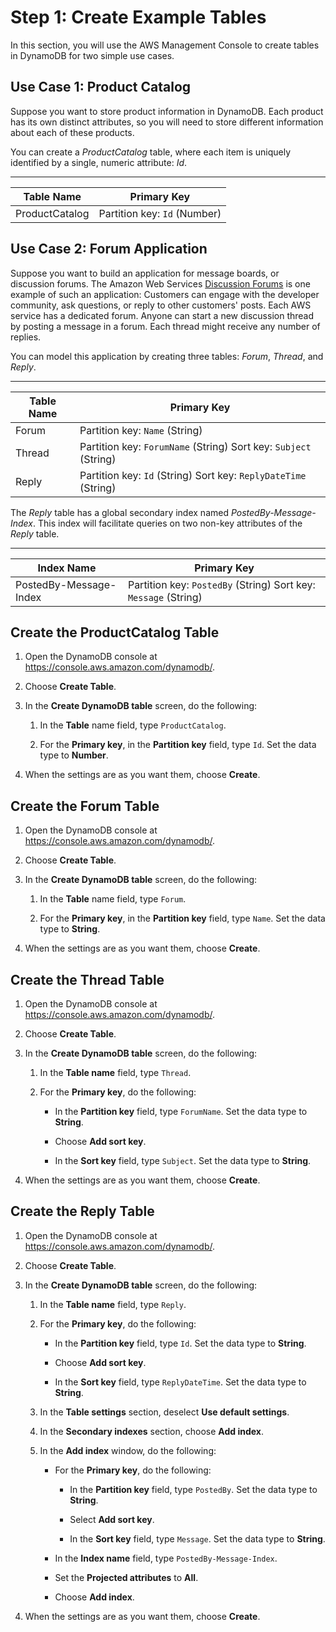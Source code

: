 # Step 1: Create Example Tables<a name="SampleData.CreateTables"></a>

In this section, you will use the AWS Management Console to create tables in DynamoDB for two simple use cases\.

## Use Case 1: Product Catalog<a name="SampleData.CreateTables1"></a>

Suppose you want to store product information in DynamoDB\. Each product has its own distinct attributes, so you will need to store different information about each of these products\. 

You can create a *ProductCatalog* table, where each item is uniquely identified by a single, numeric attribute: *Id*\.


****  

| Table Name | Primary Key | 
| --- | --- | 
| ProductCatalog |  Partition key: `Id` \(Number\)  | 

## Use Case 2: Forum Application<a name="SampleData.CreateTables2"></a>

Suppose you want to build an application for message boards, or discussion forums\. The Amazon Web Services [Discussion Forums](https://forums.aws.amazon.com/) is one example of such an application: Customers can engage with the developer community, ask questions, or reply to other customers' posts\. Each AWS service has a dedicated forum\. Anyone can start a new discussion thread by posting a message in a forum\. Each thread might receive any number of replies\.

You can model this application by creating three tables: *Forum*, *Thread*, and *Reply*\.


****  

| Table Name | Primary Key | 
| --- | --- | 
| Forum |  Partition key: `Name` \(String\)  | 
| Thread |  Partition key: `ForumName` \(String\) Sort key: `Subject` \(String\)  | 
| Reply | Partition key: `Id` \(String\) Sort key: `ReplyDateTime` \(String\)  | 

The *Reply* table has a global secondary index named *PostedBy\-Message\-Index*\. This index will facilitate queries on two non\-key attributes of the *Reply* table\.


****  

| Index Name | Primary Key | 
| --- | --- | 
| PostedBy\-Message\-Index |  Partition key: `PostedBy` \(String\) Sort key: `Message` \(String\)  | 

## Create the ProductCatalog Table<a name="SampleData.CreateTablesSteps.ProductCatalog"></a>

1. Open the DynamoDB console at [https://console\.aws\.amazon\.com/dynamodb/](https://console.aws.amazon.com/dynamodb/)\.

1. Choose **Create Table**\.

1. In the **Create DynamoDB table** screen, do the following:

   1. In the **Table** name field, type `ProductCatalog`\.

   1. For the **Primary key**, in the **Partition key** field, type `Id`\. Set the data type to **Number**\.

1. When the settings are as you want them, choose **Create**\.

## Create the Forum Table<a name="SampleData.CreateTablesSteps.Forum"></a>

1. Open the DynamoDB console at [https://console\.aws\.amazon\.com/dynamodb/](https://console.aws.amazon.com/dynamodb/)\.

1. Choose **Create Table**\.

1. In the **Create DynamoDB table** screen, do the following:

   1. In the **Table** name field, type `Forum`\.

   1. For the **Primary key**, in the **Partition key** field, type `Name`\. Set the data type to **String**\.

1. When the settings are as you want them, choose **Create**\.

## Create the Thread Table<a name="SampleData.CreateTablesSteps.Thread"></a>

1. Open the DynamoDB console at [https://console\.aws\.amazon\.com/dynamodb/](https://console.aws.amazon.com/dynamodb/)\.

1. Choose **Create Table**\.

1. In the **Create DynamoDB table** screen, do the following:

   1. In the **Table name** field, type `Thread`\.

   1. For the **Primary key**, do the following:

      + In the **Partition key** field, type `ForumName`\. Set the data type to **String**\.

      + Choose **Add sort key**\.

      + In the **Sort key** field, type `Subject`\. Set the data type to **String**\.

1. When the settings are as you want them, choose **Create**\.

## Create the Reply Table<a name="SampleData.CreateTablesSteps.Reply"></a>

1. Open the DynamoDB console at [https://console\.aws\.amazon\.com/dynamodb/](https://console.aws.amazon.com/dynamodb/)\.

1. Choose **Create Table**\.

1. In the **Create DynamoDB table** screen, do the following:

   1. In the **Table name** field, type `Reply`\.

   1. For the **Primary key**, do the following:

      + In the **Partition key** field, type `Id`\. Set the data type to **String**\.

      + Choose **Add sort key**\.

      + In the **Sort key** field, type `ReplyDateTime`\. Set the data type to **String**\.

   1. In the **Table settings** section, deselect **Use default settings**\.

   1. In the **Secondary indexes** section, choose **Add index**\.

   1. In the **Add index** window, do the following:

      + For the **Primary key**, do the following:

        + In the **Partition key** field, type `PostedBy`\. Set the data type to **String**\.

        + Select **Add sort key**\.

        + In the **Sort key** field, type `Message`\. Set the data type to **String**\.

      + In the **Index name** field, type `PostedBy-Message-Index`\.

      + Set the **Projected attributes** to **All**\.

      + Choose **Add index**\.

1. When the settings are as you want them, choose **Create**\.